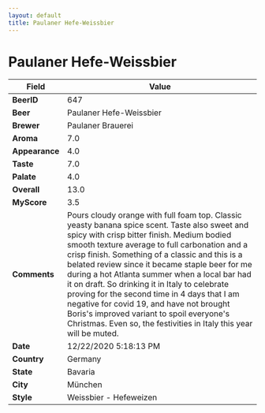 ```yaml
---
layout: default
title: Paulaner Hefe-Weissbier
---
```


# Paulaner Hefe-Weissbier

| Field         | Value     |
|---------------|-----------|
| **BeerID** | 647 |
| **Beer** | Paulaner Hefe-Weissbier |
| **Brewer** | Paulaner Brauerei |
| **Aroma** | 7.0 |
| **Appearance** | 4.0 |
| **Taste** | 7.0 |
| **Palate** | 4.0 |
| **Overall** | 13.0 |
| **MyScore** | 3.5 |
| **Comments** | Pours cloudy orange with full foam top. Classic yeasty banana spice scent. Taste also sweet and spicy with crisp bitter finish. Medium bodied smooth texture average to full carbonation and a crisp finish. Something of a classic and this is a belated review since it became staple beer for me during a hot Atlanta summer when a local bar had it on draft. So drinking it in Italy to celebrate proving for the second time in 4 days that I am negative for covid 19, and have not brought Boris's improved variant to spoil everyone's Christmas. Even so, the festivities in Italy this year will be muted. |
| **Date** | 12/22/2020 5:18:13 PM |
| **Country** | Germany |
| **State** | Bavaria |
| **City** | München |
| **Style** | Weissbier - Hefeweizen |
